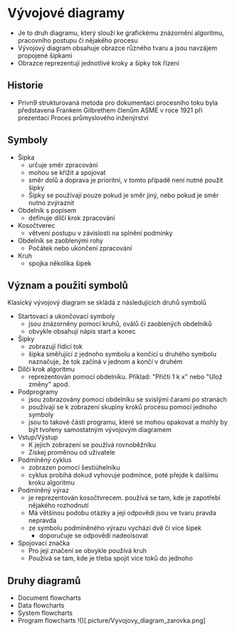  # Vývojové diagramy
 - Je to druh diagramu, který slouží ke grafickému znázornění algoritmu, pracovního postupu či nějakého procesu
 - Vývojový diagram obsahuje obrazce různého tvaru a jsou navzájem propojené šipkami
 - Obrazce reprezentují jednotlivé kroky a šipky tok řízení
 ## Historie
 - Privn9 strukturovaná metoda pro dokumentaci procesního toku byla představena Frankem Gilbrethem členům ASME v roce 1921 při prezentaci Proces průmyslového inženýrství
 ## Symboly
 - Šipka 
    - určuje směr zpracování
    - mohou se křížit a spojovat
    - směr dolů a doprava je prioritní, v tomto případě není nutné použít šipky
    - Šipky se používají pouze pokud je směr jiný, nebo pokud je směr nutno zvýraznit
- Obdelník s popisem
    - definuje dílčí krok zpracování
- Kosočtverec
    - větvení postupu v závislosti na splnění podmínky
- Obdelník se zaoblenými rohy
    - Počátek nebo ukončení zpracování
- Kruh
    - spojka několika šipek
## Význam a použití symbolů
Klasický vývojový diagram se skládá z následujících druhů symbolů
- Startovací a ukončovací symboly
    - jsou znázorněny pomocí kruhů, oválů či zaoblených obdelníků
    - obvykle obsahují nápis start a konec
- Šipky
    - zobrazují řídící tok
    - šipka směřující z jednoho symbolu a končící u druhého symbolu naznačuje, že tok začíná v jednom a končí v druhém
- Dílčí krok algoritmu
    - reprezentován pomocí obdelníku. Příklad: "Přičti 1 k x" nebo "Ulož změny" apod.
- Podprogramy
    - jsou zobrazovány pomocí obdelníku se svislými čarami po stranách
    - používají se k zobrazení skupiny kroků procesu pomocí jednoho symboly
    - jsou to takové části programu, které se mohou opakovat a mohly by být tvořeny samostatným vývojovým diagramem
- Vstup/Výstup
    - K jejich zobrazení se používá rovnoběžníku
    - Získej proměnou od uživatele
- Podmíněný cyklus
    - zobrazen pomocí šestiúhelníku
    - cyklus probíhá dokud vyhovuje podmínce, poté přejde k dalšímu kroku algoritmu
- Podmíněný výraz
     - je reprezentován kosočtvrecem. používá se tam, kde je zapotřebí nějakého rozhodnutí
     - Má většinou podobu otázky a její odpovědi jsou ve tvaru pravda nepravda
     - ze symbolu podmíněného výrazu vychází dvě či více šipek
        - doporučuje se odpovědi nadeoisovat
- Spojovací značka
    - Pro její značení se obvykle používá kruh
    - Používá se tam, kde je třeba spojit více toků do jednoho
## Druhy diagramů
- Document flowcharts
- Data flowcharts
- System flowcharts
- Program flowcharts
!()[.picture/Vyvojovy_diagram_zarovka.png]